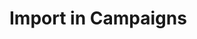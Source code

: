 <!--
created_at: '2012-04-12 19:13:59'
updated_at: '2013-03-13 14:14:07'
authors:
    - 'Jérôme Bogaerts'
tags:
    - Deliveries
-->

Import in Campaigns
===================

